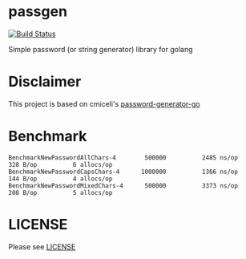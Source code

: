 # passgen 
[![Build Status](https://travis-ci.org/JonathanSudibya/passgen.svg?branch=master)](https://travis-ci.org/JonathanSudibya/passgen)

Simple password (or string generator) library for golang

# Disclaimer

This project is based on cmiceli's [password-generator-go](https://github.com/cmiceli/password-generator-go)

# Benchmark
```
BenchmarkNewPasswordAllChars-4   	  500000	      2485 ns/op	     328 B/op	       6 allocs/op
BenchmarkNewPasswordCapsChars-4   	 1000000	      1366 ns/op	     144 B/op	       4 allocs/op
BenchmarkNewPasswordMixedChars-4   	  500000	      3373 ns/op	     208 B/op	       5 allocs/op
```

# LICENSE

Please see [LICENSE](https://github.com/JonathanSudibya/passgen/blob/master/LICENSE)